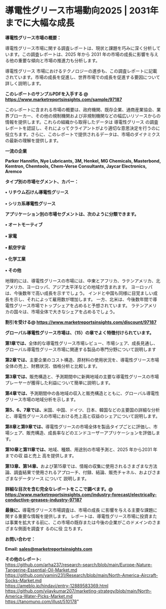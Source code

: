 # 導電性グリース市場動向2025 | 2031年までに大幅な成長

<strong><b>導電性グリース市場の概要：</b></strong>

導電性グリース市場に関する調査レポートは、現状と課題を巧みに深く分析しています。この調査レポートは、2025 年から 2031 年の市場の成長に影響を与える他の重要な傾向と市場の推進力も分析します。

導電性グリース 市場におけるテクノロジーの進歩も、この調査レポートに記載されています。市場の成長を促進し、世界市場での成長を促進する要因について詳しく説明します。

<strong>このレポートのサンプルPDFを入手する @ <a href=https://www.marketreportsinsights.com/sample/97187>https://www.marketreportsinsights.com/sample/97187</a></strong>

このレポートに含まれる市場の概要は、政府機関、既存企業、通商産業協会、業界ブローカー、その他の規制機関および非規制機関などの幅広いリソースからの情報を提供します。これらの組織から取得したデータは 導電性グリース の調査レポートを認証し、それによってクライアントがより適切な意思決定を行うのに役立ちます。さらに、このレポートで提供されるデータは、市場のダイナミクスの最新の理解を提供します。

<strong>一流の企業</strong>

<strong><b>Parker Hannifin, Nye Lubricants, 3M, Henkel, MG Chemicals, Masterbond, Kemtron, Chemtools, Chem-Verse Consultants, Jaycar Electronics, Aremco</b></strong>

<strong><b>タイプ別の市場セグメント、カバー：</b></strong>

<strong>• リチウム石けん導電性グリース<br><br>• シリカ系導電性グリース</strong>

<strong><b>アプリケーション別の市場セグメントは、次のように分類できます。</b></strong>

<strong>• オートモーティブ<br><br>• 家電<br><br>• 航空宇宙<br><br>• 化学工業<br><br>• その他</strong>

 地理的には、導電性グリースの市場には、中東とアフリカ、ラテンアメリカ、北アメリカ、ヨーロッパ、アジア太平洋などの地域が含まれます。 ヨーロッパは、今後数年で高い成長を示すでしょう。 インドと中国も同様に目覚ましい成長を示し、それによって雇用数が増加します。 一方、北米は、今後数年間で導電性グリース市場でトップシェアを占めると予想されています。 ラテンアメリカの国々は、市場全体で大きなシェアを占めるでしょう。

<strong>割引を受ける@ <a href=https://www.marketreportsinsights.com/discount/97187>https://www.marketreportsinsights.com/discount/97187</a></strong>

<strong><b>グローバル導電性グリース市場は、（15）の章でよく特徴付けられています。</b></strong>

<strong><b>第</b></strong><strong><b>1章では、</b></strong>全体的な導電性グリース市場レビュー、市場シェア、成長見通し、グローバル導電性グリース市場に関連する製品の専門分野について説明します

<strong><b>第2章では、</b></strong>主要企業のコスト構造、原材料の使用状況を、導電性グリース市場全体の売上、財務状況、価格分析と比較します。

<strong><b>第3章では、</b></strong>販売構造と、予測期間中に新興地域の主要な導電性グリースの市場プレーヤーが獲得した利益について簡単に説明します。

<strong><b>第4章では、</b></strong>予測期間中の各地域の収入と販売構造とともに、グローバル導電性グリース市場の地域分析を示します。

<strong><b>第5、6、7章では、</b></strong>米国、中国、ドイツ、日本、韓国などの主要国の詳細な分析と、導電性グリースの市場における売上高と収益のシェアについて説明します。

<strong><b>第8章と第9章では、</b></strong>導電性グリースの市場全体を製品タイプごとに評価し、市場シェア、販売構造、成長率などのエンドユーザーアプリケーションを評価します。

<strong><b>第10章と第11章では、</b></strong>地域、種類、用途別の市場予測と、2025 年から2031 年までの収 益と売上 高を提供します。

<strong><b>第13章、第14章、</b></strong>および第15章では、情報の収集に使用されるさまざまな方法論、調査結果で使用されるアプローチ、付録、結論、販売チャネル、およびさまざまなデータソース について 説明します。

<strong>詳細な目次を含む完全なレポートをここで調べます。@ <a href=https://www.marketreportsinsights.com/industry-forecast/electrically-conductive-greases-industry-97187>https://www.marketreportsinsights.com/industry-forecast/electrically-conductive-greases-industry-97187</a></strong>

<strong><b>最後に、</b></strong>導電性グリース市場調査は、市場の成長 に影響を</a>与える主要な課題に関する重要な情報を提供します。 レポートは、導電性グリース市場に投資または事業を拡大する前に、この市場の既存または今後の企業がこのドメインのさまざまな側面を調査す るのに役 立ちます。

<strong><b>お問い合わせ：</b></strong>

<strong>Email: </strong><a href=mailto:sales@marketreportsinsights.com><strong>sales@marketreportsinsights.com</strong></a>

<strong>その他のレポート:</strong>
<br>
<a href=https://github.com/arha237/research-search/blob/main/Europe-Nature-Tangerine-Essential-Oil-Market.md>https://github.com/arha237/research-search/blob/main/Europe-Nature-Tangerine-Essential-Oil-Market.md</a>
<br>
<a href=https://github.com/yamini231/Research/blob/main/North-America-Aircraft-Socks-Market.md>https://github.com/yamini231/Research/blob/main/North-America-Aircraft-Socks-Market.md</a>
<br>
<a href=https://ameblo.jp/hindavi/entry-12889583369.html>https://ameblo.jp/hindavi/entry-12889583369.html</a>
<br>
<a href=https://github.com/vijaykumar207/marketing-strategy/blob/main/North-America-Water-Picks-Market.md>https://github.com/vijaykumar207/marketing-strategy/blob/main/North-America-Water-Picks-Market.md</a>
<br>
<a href=https://tanomuno.com/illust/510178>https://tanomuno.com/illust/510178</a>"
